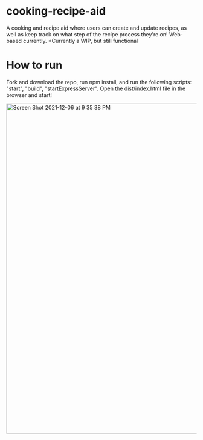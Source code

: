 # cooking-recipe-aid
A cooking and recipe aid where users can create and update recipes, as well as keep track on what step of the recipe process they're on!
Web-based currently. *Currently a WIP, but still functional

# How to run
Fork and download the repo, run npm install, and run the following scripts:  "start", "build", "startExpressServer".
Open the dist/index.html file in the browser and start!

<img width="872" alt="Screen Shot 2021-12-06 at 9 35 38 PM" src="https://user-images.githubusercontent.com/47547946/144972582-15788120-4809-4a23-9a41-887969b647da.png">

